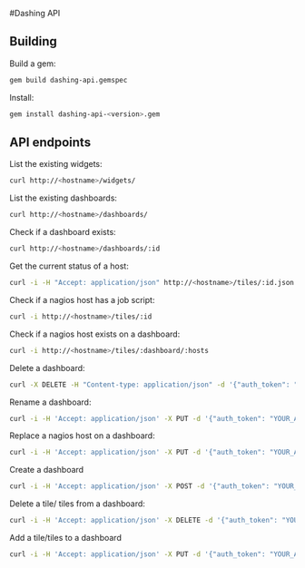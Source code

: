 #Dashing API

## Building

Build a gem:
```sh
gem build dashing-api.gemspec
```

Install:
```sh
gem install dashing-api-<version>.gem
```

## API endpoints

List the existing widgets:
```sh
curl http://<hostname>/widgets/
```

List the existing dashboards:
```sh
curl http://<hostname>/dashboards/
```

Check if a dashboard exists:
```sh
curl http://<hostname>/dashboards/:id
```

Get the current status of a host:
```sh
curl -i -H "Accept: application/json" http://<hostname>/tiles/:id.json
```

Check if a nagios host has a job script:
```sh
curl -i http://<hostname>/tiles/:id
```

Check if a nagios host exists on a dashboard:
```sh
curl -i http://<hostname>/tiles/:dashboard/:hosts
```

Delete a dashboard:
```sh
curl -X DELETE -H "Content-type: application/json" -d '{"auth_token": "YOUR_AUTH_TOKEN", "dashboard": ""}' http://<hostname>/dashboards/
```

Rename a dashboard:
```sh
curl -i -H 'Accept: application/json' -X PUT -d '{"auth_token": "YOUR_AUTH_TOKEN", "from": "", "to": ""}' http://<hostname>/dashboards/
```

Replace a nagios host on a dashboard:
```sh
curl -i -H 'Accept: application/json' -X PUT -d '{"auth_token": "YOUR_AUTH_TOKEN", "dashboard": "", "from": "", "to": ""}' http://<hostname>/tiles/
```

Create a dashboard
```sh
curl -i -H 'Accept: application/json' -X POST -d '{"auth_token": "YOUR_AUTH_TOKEN", "dashboard": , "tiles": {"hosts": [" "," "], "titles": [" ", " "], "widgets": [" ", " "], "urls": [" ", " "]}}' http://<hostname>/dashboards/
```

Delete a tile/ tiles from a dashboard:
```sh
curl -i -H 'Accept: application/json' -X DELETE -d '{"auth_token": "YOUR_AUTH_TOKEN", "dashboard": "", "tiles": [" ", " "]}' http://<hostname>/tiles/
```

Add a tile/tiles to a dashboard
```sh
curl -i -H 'Accept: application/json' -X PUT -d '{"auth_token": "YOUR_AUTH_TOKEN", "dashboard": , "tiles": {"hosts": [" "," "], "titles": [" ", " "], "widgets": [" ", " "], "urls": [" ", " "]}}' http://<hostname>/tiles/:dashboard
```
